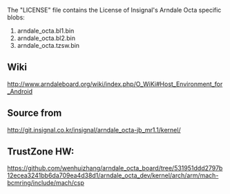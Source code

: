 The "LICENSE" file contains the License of Insignal's Arndale Octa
specific blobs:

1. arndale_octa.bl1.bin
2. arndale_octa.bl2.bin
3. arndale_octa.tzsw.bin


## Wiki

http://www.arndaleboard.org/wiki/index.php/O_WiKi#Host_Environment_for_Android

## Source from 

http://git.insignal.co.kr/insignal/arndale_octa-jb_mr1.1/kernel/



## TrustZone HW:


https://github.com/wenhuizhang/arndale_octa_board/tree/531951ddd2797b12ecea3241bb6da709ea4d38d1/arndale_octa_dev/kernel/arch/arm/mach-bcmring/include/mach/csp

